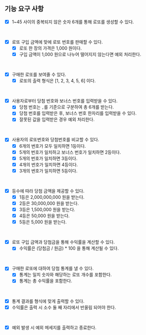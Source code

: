 ## 기능 요구 사항
- [X] 1~45 사이의 중복되지 않은 숫자 6개를 통해 로또를 생성할 수 있다.

<br>
  
- [X] 로또 구입 금액에 맞에 로또 번호를 판매할 수 있다.
  - [X] 로또 한 장의 가격은 1,000 원이다.
  - [X] 구입 금액이 1,000 원으로 나누어 떨어지지 않는다면 예외 처리한다.

<br>

- [X] 구매한 로또를 보여줄 수 있다.
  - [X] 로또의 출력 형식은 [1, 2, 3, 4, 5, 6] 이다.

<br>

- [X] 사용자로부터 당첨 번호와 보너스 번호를 입력받을 수 있다.
  - [X] 당첨 번호는 `,`를 기준으로 구분하여 총 6개를 받는다.
  - [X] 당첨 번호를 입력받은 후, 보너스 번호 한자리를 입력받을 수 있다.
  - [X] 잘못된 값을 입력받은 경우 예외 처리한다.

<br>

- [X] 사용자의 로또번호와 당첨번호를 비교할 수 있다.
  -  [X] 6개의 번호가 모두 일치하면 1등이다.
  -  [X] 5개의 번호가 일치하고 보너스 번호가 일치하면 2등이다.
  -  [X] 5개의 번호가 일치하면 3등이다.
  -  [X] 4개의 번호가 일치하면 4등이다.
  -  [X] 3개의 번호가 일치하면 5등이다.

<br>

- [X] 등수에 따라 당첨 금액을 제공할 수 있다.
   - [X] 1등은 2,000,000,000 원을 받는다.
   - [X] 2등은 30,000,000 원을 받는다.
   - [X] 3등은 1,500,000 원을 받는다.
   - [X] 4등은 50,000 원을 받는다.
   - [X] 5등은 5,000 원을 받는다.

<br>

- [X] 로또 구입 금액과 당첨금을 통해 수익률을 계산할 수 있다.
  - [X] 수익률은 (당첨금 / 원금) * 100 을 통해 계산될 수 있다.

<br>

- [X] 구매한 로또에 대하여 당첨 통계를 낼 수 있다.
  - [X] 통계는 일치 숫자와 해당하는 로또 개수를 포함한다.
  - [X] 통계는 총 수익률을 포함한다.

<br>

- [X] 통계 결과를 형식에 맞게 출력할 수 있다.
- [X] 수익률은 출력 시 소수 둘 째 자리에서 반올림 되어야 한다.

<br>

- [X] 예외 발생 시 예외 메세지를 출력하고 종료한다.

<br>
